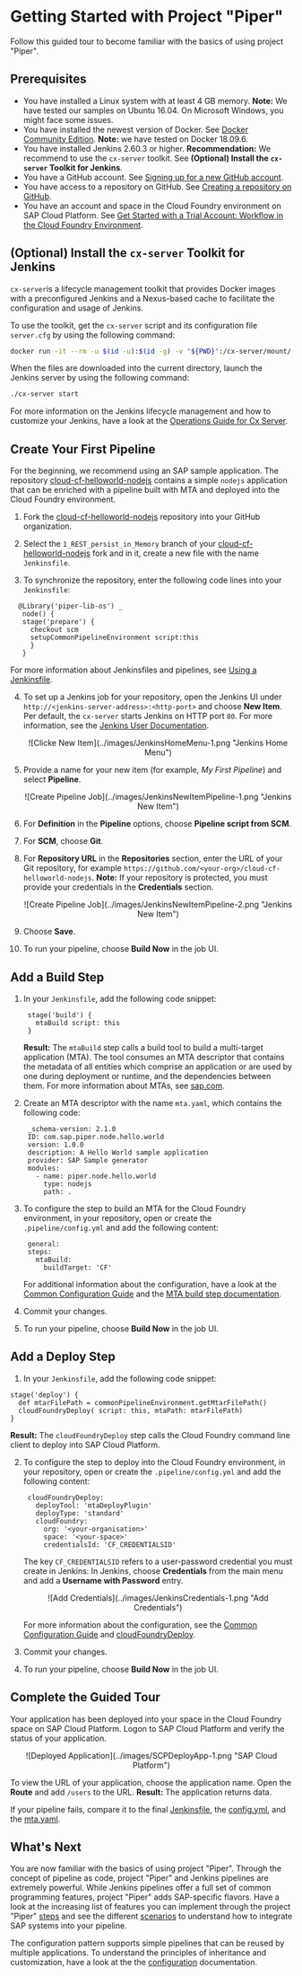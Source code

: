 # Getting Started with Project "Piper"

Follow this guided tour to become familiar with the basics of using project "Piper". 


## Prerequisites

* You have installed a Linux system with at least 4 GB memory. **Note:** We have tested our samples on Ubuntu 16.04. On Microsoft Windows, you might face some issues.
* You have installed the newest version of Docker. See [Docker Community Edition](https://docs.docker.com/install/). **Note:** we have tested on Docker 18.09.6.
* You have installed Jenkins 2.60.3 or higher. **Recommendation:** We recommend to use the `cx-server` toolkit. See **(Optional) Install the `cx-server` Toolkit for Jenkins**.
* You have a GitHub account. See [Signing up for a new GitHub account](https://help.github.com/en/articles/signing-up-for-a-new-github-account).
* You have access to a repository on GitHub. See [Creating a repository on GitHub](https://help.github.com/en/articles/creating-a-repository-on-github).
* You have an account and space in the Cloud Foundry environment on SAP Cloud Platform. See [Get Started with a Trial Account: Workflow in the Cloud Foundry Environment](https://help.sap.com/viewer/65de2977205c403bbc107264b8eccf4b/Cloud/en-US/e50ab7b423f04a8db301d7678946626e.html).

## (Optional) Install the `cx-server` Toolkit for Jenkins

`cx-server`is a lifecycle management toolkit that provides Docker images with a preconfigured Jenkins and a Nexus-based cache to facilitate the configuration and usage of Jenkins.

To use the toolkit, get the `cx-server` script and its configuration file `server.cfg` by using the following command:

```sh
docker run -it --rm -u $(id -u):$(id -g) -v "${PWD}":/cx-server/mount/ ppiper/cx-server-companion:latest init-cx-server
```

When the files are downloaded into the current directory, launch the Jenkins server by using the following command:


```sh
./cx-server start
```

For more information on the Jenkins lifecycle management and how to customize your Jenkins, have a look at the [Operations Guide for Cx Server](https://github.com/SAP/devops-docker-images/blob/master/docs/operations/cx-server-operations-guide.md). 


## Create Your First Pipeline

For the beginning, we recommend using an SAP sample application. The repository [cloud-cf-helloworld-nodejs][cloud-cf-helloworld-nodejs] contains a simple `nodejs` application that can be enriched with a pipeline built with MTA and deployed into the Cloud Foundry environment.

1. Fork the [cloud-cf-helloworld-nodejs][cloud-cf-helloworld-nodejs] repository into your GitHub organization.

2. Select the `1_REST_persist_in_Memory` branch of your [cloud-cf-helloworld-nodejs] fork and in it, create a new file with the name `Jenkinsfile`.

3. To synchronize the repository, enter the following code lines into your `Jenkinsfile`: 

 ```
   @Library('piper-lib-os') _
    node() {
    stage('prepare') {
      checkout scm
      setupCommonPipelineEnvironment script:this
      }
    }
   ```
   For more information about Jenkinsfiles and pipelines, see [Using a Jenkinsfile][jenkins-io-jenkinsfile].
   
4. To set up a Jenkins job for your repository, open the Jenkins UI under `http://<jenkins-server-address>:<http-port>` and choose **New Item**. Per default, the `cx-server` starts Jenkins on HTTP port `80`. For more information, see the [Jenkins User Documentation][jenkins-io-documentation].

   <p align="center">
   ![Clicke New Item](../images/JenkinsHomeMenu-1.png "Jenkins Home Menu")
   </p>  

5. Provide a name for your new item (for example, *My First Pipeline*) and select **Pipeline**.

   <p align="center">
   ![Create Pipeline Job](../images/JenkinsNewItemPipeline-1.png "Jenkins New Item")
   </p>  

6. For **Definition** in the **Pipeline** options, choose **Pipeline script from SCM**. 

7. For **SCM**, choose **Git**.

8. For **Repository URL** in the **Repositories** section, enter the URL of your Git repository, for example `https://github.com/<your-org>/cloud-cf-helloworld-nodejs`. **Note:** If your repository is protected, you must provide your credentials in the **Credentials** section.

   <p align="center">
   ![Create Pipeline Job](../images/JenkinsNewItemPipeline-2.png "Jenkins New Item")
   </p>  

8. Choose **Save**. 

9. To run your pipeline, choose **Build Now** in the job UI.


## Add a Build Step

1. In your `Jenkinsfile`, add the following code snippet: 
   
   ```
    stage('build') {
      mtaBuild script: this
    }
   ```
   
   **Result:** The `mtaBuild` step calls a build tool to build a multi-target application (MTA). The tool consumes an MTA descriptor that contains the metadata of all entities which comprise an application or are used by one during deployment or runtime, and the dependencies between them. For more information about MTAs, see [sap.com][sap]. 
   
2. Create an MTA descriptor with the name `mta.yaml`, which contains the following code:

   
   ```
    _schema-version: 2.1.0
    ID: com.sap.piper.node.hello.world
    version: 1.0.0
    description: A Hello World sample application
    provider: SAP Sample generator
    modules:
      - name: piper.node.hello.world
        type: nodejs
        path: .
   ```
   
3. To configure the step to build an MTA for the Cloud Foundry environment, in your repository, open or create the `.pipeline/config.yml` and add the following content: 
   
   ```
    general:
    steps:
      mtaBuild:
        buildTarget: 'CF'
   ```

   For additional information about the configuration, have a look at the [Common Configuration Guide][resources-configuration] and the [MTA build step documentation][resources-step-mtabuild].

4. Commit your changes.

5. To run your pipeline, choose **Build Now** in the job UI.

## Add a Deploy Step

1.  In your `Jenkinsfile`, add the following code snippet:
   
   ```
   stage('deploy') {
     def mtarFilePath = commonPipelineEnvironment.getMtarFilePath()
     cloudFoundryDeploy( script: this, mtaPath: mtarFilePath)
   }
   ```
   
   **Result:** The `cloudFoundryDeploy`  step calls the Cloud Foundry command line client to deploy into SAP Cloud Platform.

2. To configure the step to deploy into the Cloud Foundry environment, in your repository, open or create the `.pipeline/config.yml` and add the following content:

   ```
    cloudFoundryDeploy:
      deployTool: 'mtaDeployPlugin'
      deployType: 'standard'
      cloudFoundry:
        org: '<your-organisation>'
        space: '<your-space>'
        credentialsId: 'CF_CREDENTIALSID'
   ```
   The key `CF_CREDENTIALSID` refers to a user-password credential you must create in Jenkins: In Jenkins, choose **Credentials** from the main menu and add a **Username with Password** entry.
   
   <p align="center">
   ![Add Credentials](../images/JenkinsCredentials-1.png "Add Credentials")
   </p>  
   
   For more information about the configuration, see the [Common Configuration Guide][resources-configuration] and [cloudFoundryDeploy][resources-step-cloudFoundryDeploy].

3. Commit your changes.

4. To run your pipeline, choose **Build Now** in the job UI.

## Complete the Guided Tour  

Your application has been deployed into your space in the Cloud Foundry space on SAP Cloud Platform. Logon to SAP Cloud Platform and verify the status of your application.
   
   <p align="center">
   ![Deployed Application](../images/SCPDeployApp-1.png "SAP Cloud Platform")
   </p>  
   
To view the URL of your application, choose the application name. Open the **Route** and add `/users` to the URL. **Result:** The application returns data.  

If your pipeline fails, compare it to the final [Jenkinsfile][guidedtour-sample.jenkins], the [config.yml][guidedtour-sample.config], and the [mta.yaml][guidedtour-sample.mta].

## What's Next

You are now familiar with the basics of using project "Piper". Through the concept of pipeline as code, project "Piper" and Jenkins pipelines are extremely powerful. While Jenkins pipelines offer a full set of common programming features, project "Piper" adds SAP-specific flavors. Have a look at the increasing list of features you can implement through the project "Piper" [steps][resources-steps] and see the different [scenarios][resources-scenarios] to understand how to integrate SAP systems into your pipeline.

The configuration pattern supports simple pipelines that can be reused by multiple applications. To understand the principles of inheritance and customization, have a look at the the [configuration][resources-configuration] documentation.
 

[guidedtour-my-own-jenkins]:         myownjenkins.md
[guidedtour-sample.config]:          samples/cloud-cf-helloworld-nodejs/.pipeline/config.yml
[guidedtour-sample.jenkins]:         samples/cloud-cf-helloworld-nodejs/Jenkinsfile
[guidedtour-sample.mta]:             samples/cloud-cf-helloworld-nodejs/mta.yaml
[resources-configuration]:           configuration.md
[resources-steps]:                   steps
[resources-step-mtabuild]:           steps/mtaBuild.md
[resources-step-cloudFoundryDeploy]: steps/cloudFoundryDeploy.md
[resources-scenarios]:               scenarios

[SAP Cloud Platform]:                [https://account.hana.ondemand.com]
[SAP Cloud Platform Trial]:          [https://account.hanatrial.ondemand.com]
[devops-docker-images]:              https://github.com/SAP/devops-docker-images
[devops-docker-images-issues]:       https://github.com/SAP/devops-docker-images/issues
[cloud-cf-helloworld-nodejs]:        https://github.com/SAP/cloud-cf-helloworld-nodejs
[sap]:                               https://www.sap.com
[github]:                            https://github.com
[jenkins-io-documentation]:          https://jenkins.io/doc/
[jenkins-io-jenkinsfile]:            https://jenkins.io/doc/book/pipeline/jenkinsfile

